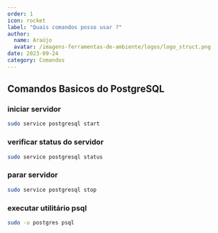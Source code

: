 ```yaml
---
order: 1
icon: rocket
label: "Quais comandos posso usar ?"
author:
  name: Araújo
  avatar: /imagens-ferramentas-de-ambiente/logos/logo_struct.png
date: 2023-09-24
category: Comandos
---
```


## Comandos Basicos do PostgreSQL

### iniciar servidor

```bash
sudo service postgresql start
```

### verificar status do servidor

```bash
sudo service postgresql status
```

### parar servidor

```bash
sudo service postgresql stop
```

### executar utilitário psql

```bash
sudo -u postgres psql
```

